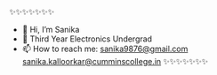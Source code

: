 ✨✨✨✨✨✨✨
- 👋 Hi, I’m Sanika
- 🌱 Third Year Electronics Undergrad
- 📫 How to reach me: sanika9876@gmail.com sanika.kalloorkar@cumminscollege.in
✨✨✨✨✨✨✨
